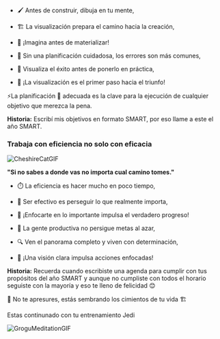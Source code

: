 
- 🖌️ Antes de construir, dibuja en tu mente,
- 🏗️ La visualización prepara el camino hacia la creación,
- 🤔 ¡Imagina antes de materializar!
   
- 📝 Sin una planificación cuidadosa, los errores son más comunes,
- 🎯 Visualiza el éxito antes de ponerlo en práctica,
- 🌟 ¡La visualización es el primer paso hacia el triunfo!

⚡La planificación 📝 adecuada es la clave para la ejecución de cualquier objetivo que merezca la pena. 

**Historia:** Escribí mis objetivos en formato SMART, por eso llame a este el año SMART. 

### Trabaja con eficiencia no solo con eficacia

![CheshireCatGIF](https://github.com/Freddy875/Los-7-h-bitos-de-la-gente-altamente-efectiva/assets/60365437/6f9f46ee-1fe3-4016-800b-7a8e26849234)

**"Si no sabes a donde vas no importa cual camino tomes."**

- ⏱️ La eficiencia es hacer mucho en poco tiempo,
- 🎯 Ser efectivo es perseguir lo que realmente importa,
- 🌟 ¡Enfocarte en lo importante impulsa el verdadero progreso!

- 🚀 La gente productiva no persigue metas al azar,
- 🔍 Ven el panorama completo y viven con determinación,
- 🌅 ¡Una visión clara impulsa acciones enfocadas!

**Historia:** Recuerda cuando escribiste una agenda para cumplir con tus propósitos del año SMART y aunque no cumpliste con todos el horario seguiste con la mayoría y eso te lleno de felicidad 😊


🌱 No te apresures, estás sembrando los cimientos de tu vida 🏗️

Estas continunado con tu entrenamiento Jedi 

![GroguMeditationGIF](https://github.com/Freddy875/Los-7-h-bitos-de-la-gente-altamente-efectiva/assets/60365437/798340d7-7247-4683-9ea1-2ccea792366b)
